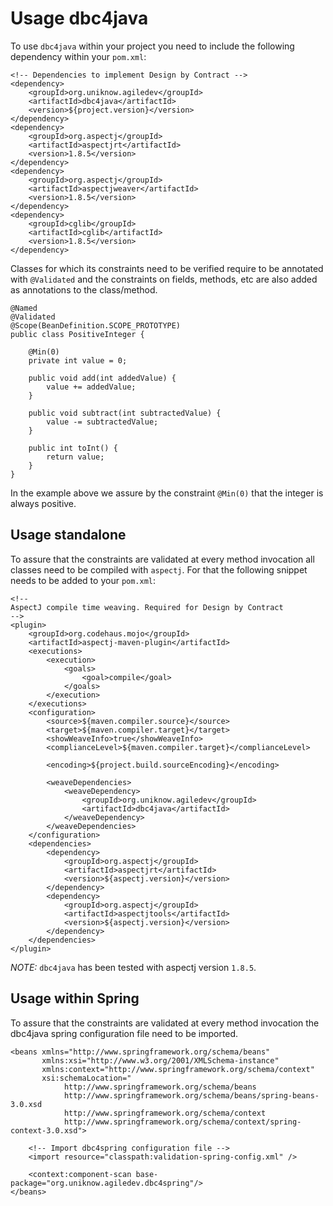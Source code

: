 # Usage dbc4java

To use `dbc4java` within your project you need to include the following dependency within your `pom.xml`:

    <!-- Dependencies to implement Design by Contract -->
    <dependency>
        <groupId>org.uniknow.agiledev</groupId>
        <artifactId>dbc4java</artifactId>
        <version>${project.version}</version>
    </dependency>
    <dependency>
        <groupId>org.aspectj</groupId>
        <artifactId>aspectjrt</artifactId>
        <version>1.8.5</version>
    </dependency>
    <dependency>
        <groupId>org.aspectj</groupId>
        <artifactId>aspectjweaver</artifactId>
        <version>1.8.5</version>
    </dependency>
    <dependency>
        <groupId>cglib</groupId>
        <artifactId>cglib</artifactId>
        <version>1.8.5</version>
    </dependency>

Classes for which its constraints need to be verified require to be annotated with `@Validated` and the constraints on fields, methods, etc are also added as annotations to the class/method.

    @Named
    @Validated
    @Scope(BeanDefinition.SCOPE_PROTOTYPE)
    public class PositiveInteger {

        @Min(0)
        private int value = 0;

        public void add(int addedValue) {
            value += addedValue;
        }

        public void subtract(int subtractedValue) {
            value -= subtractedValue;
        }

        public int toInt() {
            return value;
        }
    }

In the example above we assure by the constraint `@Min(0)` that the integer is always positive.

## Usage standalone
To assure that the constraints are validated at every method invocation all classes need to be compiled with `aspectj`. For that the following snippet needs to be added to your `pom.xml`:

    <!--
    AspectJ compile time weaving. Required for Design by Contract
    -->
    <plugin>
        <groupId>org.codehaus.mojo</groupId>
        <artifactId>aspectj-maven-plugin</artifactId>
        <executions>
            <execution>
                <goals>
                    <goal>compile</goal>
                </goals>
            </execution>
        </executions>
        <configuration>
            <source>${maven.compiler.source}</source>
            <target>${maven.compiler.target}</target>
            <showWeaveInfo>true</showWeaveInfo>
            <complianceLevel>${maven.compiler.target}</complianceLevel>

            <encoding>${project.build.sourceEncoding}</encoding>

            <weaveDependencies>
                <weaveDependency>
                    <groupId>org.uniknow.agiledev</groupId>
                    <artifactId>dbc4java</artifactId>
                </weaveDependency>
            </weaveDependencies>
        </configuration>
        <dependencies>
            <dependency>
                <groupId>org.aspectj</groupId>
                <artifactId>aspectjrt</artifactId>
                <version>${aspectj.version}</version>
            </dependency>
            <dependency>
                <groupId>org.aspectj</groupId>
                <artifactId>aspectjtools</artifactId>
                <version>${aspectj.version}</version>
            </dependency>
        </dependencies>
    </plugin>

*NOTE:* `dbc4java` has been tested with aspectj version `1.8.5`.

## Usage within Spring
To assure that the constraints are validated at every method invocation the dbc4java spring configuration file need to be imported.

    <beans xmlns="http://www.springframework.org/schema/beans"
           xmlns:xsi="http://www.w3.org/2001/XMLSchema-instance"
           xmlns:context="http://www.springframework.org/schema/context"
           xsi:schemaLocation="
                http://www.springframework.org/schema/beans
                http://www.springframework.org/schema/beans/spring-beans-3.0.xsd
                http://www.springframework.org/schema/context
                http://www.springframework.org/schema/context/spring-context-3.0.xsd">

        <!-- Import dbc4spring configuration file -->
        <import resource="classpath:validation-spring-config.xml" />

        <context:component-scan base-package="org.uniknow.agiledev.dbc4spring"/>
    </beans>

